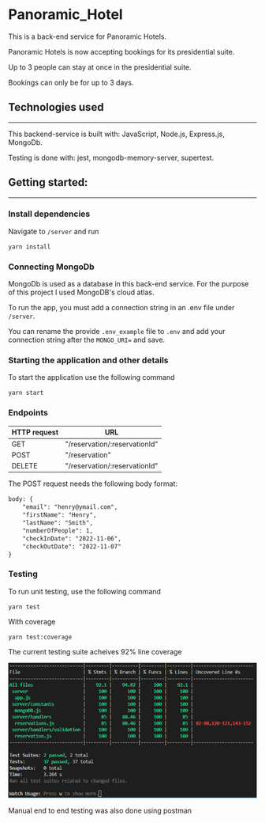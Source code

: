 # Panoramic_Hotel
This is a back-end service for Panoramic Hotels.

Panoramic Hotels is now accepting bookings for its presidential suite.

Up to 3 people can stay at once in the presidential suite.

Bookings can only be for up to 3 days.

## Technologies used
---
This backend-service is built with: JavaScript, Node.js, Express.js, MongoDb.

Testing is done with: jest, mongodb-memory-server, supertest.

## Getting started:
---

### Install dependencies

Navigate to `/server` and run
```
yarn install
```

### Connecting MongoDb

MongoDb is used as a database in this back-end service.
For the purpose of this project I used MongoDB's cloud atlas.

To run the app, you must add a connection string in an .env file under `/server`.

You can rename the provide `.env_example` file to `.env` and add your connection string after the `MONGO_URI=` and save.

### Starting the application and other details

To start the application use the following command

```
yarn start
```


### Endpoints
|HTTP request | URL |
|-------------|-----|
|GET |"/reservation/:reservationId" |
|POST |"/reservation" |
|DELETE | "/reservation/:reservationId" |

The POST request needs the following body format:
```
body: {
    "email": "henry@ymail.com",
    "firstName": "Henry",
    "lastName": "Smith",
    "numberOfPeople": 1,
    "checkInDate": "2022-11-06",
    "checkOutDate": "2022-11-07"
}
```

### Testing

To run unit testing, use the following command

```
yarn test
```

With coverage

```
yarn test:coverage
```

The current testing suite acheives 92% line coverage

![Jest coverage](./jestTestCoverage.png)

Manual end to end testing was also done using postman